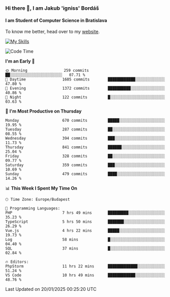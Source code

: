 ### Hi there 👋, I am Jakub 'igniss' Bordáš

#### I am Student of Computer Science in Bratislava
To know me better, head over to my [website](https://bordas.sk).

[![My Skills](https://skillicons.dev/icons?i=js,html,css,figma,svelte,java,kotlin,python,postgresql,typescript,nest,nodejs)](https://bordas.sk)


<!--START_SECTION:waka-->
![Code Time](http://img.shields.io/badge/Code%20Time-1%2C645%20hrs%208%20mins-blue)

**I'm an Early 🐤** 

```text
🌞 Morning                259 commits         ██░░░░░░░░░░░░░░░░░░░░░░░   07.71 % 
🌆 Daytime                1605 commits        ████████████░░░░░░░░░░░░░   47.80 % 
🌃 Evening                1372 commits        ██████████░░░░░░░░░░░░░░░   40.86 % 
🌙 Night                  122 commits         █░░░░░░░░░░░░░░░░░░░░░░░░   03.63 % 
```
📅 **I'm Most Productive on Thursday** 

```text
Monday                   670 commits         █████░░░░░░░░░░░░░░░░░░░░   19.95 % 
Tuesday                  287 commits         ██░░░░░░░░░░░░░░░░░░░░░░░   08.55 % 
Wednesday                394 commits         ███░░░░░░░░░░░░░░░░░░░░░░   11.73 % 
Thursday                 841 commits         ██████░░░░░░░░░░░░░░░░░░░   25.04 % 
Friday                   328 commits         ██░░░░░░░░░░░░░░░░░░░░░░░   09.77 % 
Saturday                 359 commits         ███░░░░░░░░░░░░░░░░░░░░░░   10.69 % 
Sunday                   479 commits         ████░░░░░░░░░░░░░░░░░░░░░   14.26 % 
```


📊 **This Week I Spent My Time On** 

```text
🕑︎ Time Zone: Europe/Budapest

💬 Programming Languages: 
PHP                      7 hrs 49 mins       █████████░░░░░░░░░░░░░░░░   35.23 % 
TypeScript               5 hrs 50 mins       ███████░░░░░░░░░░░░░░░░░░   26.29 % 
Vue.js                   4 hrs 22 mins       █████░░░░░░░░░░░░░░░░░░░░   19.73 % 
Log                      58 mins             █░░░░░░░░░░░░░░░░░░░░░░░░   04.40 % 
SQL                      37 mins             █░░░░░░░░░░░░░░░░░░░░░░░░   02.84 % 

🔥 Editors: 
PhpStorm                 11 hrs 22 mins      █████████████░░░░░░░░░░░░   51.24 % 
VS Code                  10 hrs 49 mins      ████████████░░░░░░░░░░░░░   48.76 % 
```


 Last Updated on 20/01/2025 00:25:20 UTC
<!--END_SECTION:waka-->
